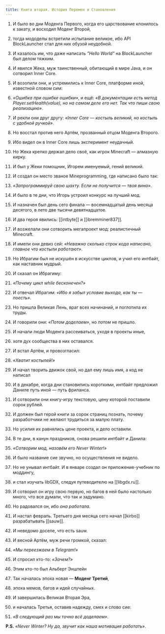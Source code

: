 ```yaml
---
title: Книга вторая. История Перемен и Становления
---
```



1. И было во дни Моденга Первого, когда его царствование клонилось к закату, и восходил Моденг Второй,
    
2. тогда мододелы встретили испытание великое, ибо API BlockLauncher стал для них обузой неудобной.
    
3. И казалось им, что даже написать _"Hello World"_ на BlockLauncher был делом тяжким.
	
4. И явился Жека, муж таинственный, обитающий в мире Java, и он сотворил Inner Core.
	 
5. И возопили они, и устремились к Inner Core, платформе иной, известной словом сим:
    
6. _«Ошибка при ошибке ошибки»_, и ещё: _«В документации есть метод Player.setHealth(value), но на самом деле его нет. Так что пиши свою реализацию»_.
    
7. И рекли они друг другу: _«Inner Core — костыль великий, но костыль с удобной ручкой»_.
    
8. Но восстал против него Артём, прозванный отцом Моденга Второго.
    
9. Ибо видел он в Inner Core лишь эксперимент неудачный.
    
10. Но Жека крепко держал дело своё, как игрок Minecraft — алмазную кирку.
    
11. И был у Жеки помощник, Игорем именуемый, гений великий.
    
12. И создал он место званое Mineprogramming, где написано было так:
    
13. _«Запрограммируй свою шахту. Если не получится — твоя вина»_.
    
14. И было в те дни, что Игорь устроил конкурс на лучший мод.
    
15. И назначен был день сего финала — восемнадцатый день месяца десятого, в лето две тысячи девятнадцатое.
    
16. И два героя явились: [[intbyte]] и [[ibremminer837]].
    
17. И возжелали они сотворить мегапроект мод: реалистичный Minecraft.
    
18. И имели они девиз сей: _«Неважно сколько строк кода написано, главное что костыли работают»_.
    
19. Но Ибрагим был не искушён в искусстве циклов, и учил его интбайт, как наставник мудрый.
    
20. И сказал он Ибрагиму:
    
21. _«Почему цикл while бесконечен?»_
    
22. И отвечал Ибрагим: _«Ибо я забыл условие выхода, как ты — поесть»_.
    
23. Но пришла Великая Лень, враг всех начинаний, и поглотила их труды.
    
24. И говорили они: _«Потом доделаем»_, но _потом_ не пришло.
    
25. И начали люди Моденга рассеиваться, уходя в проекты иные,
    
26. хотя дух сообщества в них оставался.
    
27. И встал Артём, и провозгласил:
    
28. _«Хватит костылей!»_
    
29. И начал творить движок свой, но дал ему лишь имя, а код не написал
    
30. И в декабре, когда дни становились короткими, интбайт предложил Даниле путь иной — путь фриланса.
    
31. И сотворили они книгу-игру текстовую, цену которой поставили сорок рублей.
    
32. И должен был герой книги за сорок страниц познать, почему разработчики не желают трудиться за малую плату.
    
33. Но усилия их равнялись цене проекта, и дело оставили.
    
34. В те дни, в канун праздников, снова решили интбайт и Данила:
    
35. _«Сотворим мод, назовём его Never Winter!»_
    
36. И было название сие звучно, но осуществления не видело.
    
37. Но не унывал интбайт. И в январе создал он приложение-учебник по моддингу,
    
38. и стал изучать libGDX, следуя путеводителю на [[libgdx.ru]].
    
39. И сотворил он игру свою первую, но багов в ней было настолько много, что все думали, что так и задумано.
    
40. Но радовался он, ибо _она работала_.
    
41. И настал февраль. Третьего дня месяца сего начал [[kirbo]] разрабатывать [[sauw]].
    
42. И неведомо доселе, что есть sauw.
    
43. И весной Артём, муж речи громкой, сказал:
    
44. _«Мы переезжаем в Telegram!»_
    
45. И спросил кто-то: _«Зачем?»_
    
46. Этим кто-то был Альберт Энштейн
    
47. Так началась эпоха новая — **Моденг Третий**,
    
48. эпоха мемов, багов и идей случайных.
    
49. И завершилась Великая Вторая Эра,
    
50. и началась Третья, оставив надежду, смех и слово сие:
    
51. _«В следующий раз мы точно всё доделаем»_.
    

**P.S.** _«Never Winter? Ну да, звучит как наша мотивация работать»_.